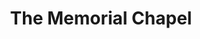 ---
  title: The Memorial Chapel
  description: The ‘new’ College Chapel completed in 1956
  latitude: -26.173131
  longitude: 28.076051
  cards:
    - poi-023-card-001.md
    - poi-023-card-002.md
    - poi-023-card-003.md
    - poi-023-card-004.md
    - poi-023-card-005.md
    - poi-023-card-006.md
  themes:
    - Marist Brothers' History
    - Brothers today at Sacred Heart
    - Marcellin Champagnat
    - Alumni
    - Grounds and Buildings
---